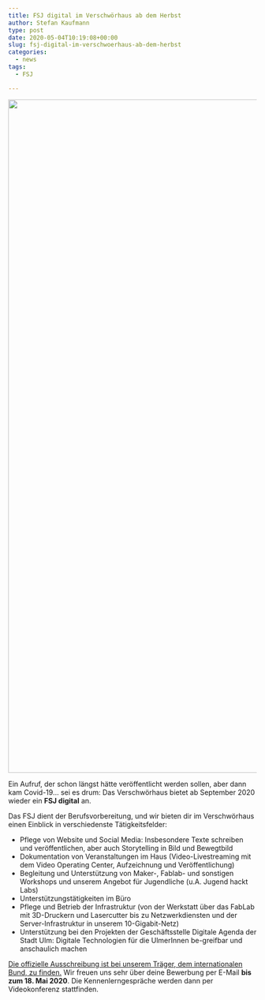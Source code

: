 ```yaml
---
title: FSJ digital im Verschwörhaus ab dem Herbst
author: Stefan Kaufmann
type: post
date: 2020-05-04T10:19:08+00:00
slug: fsj-digital-im-verschwoerhaus-ab-dem-herbst
categories:
  - news
tags:
  - FSJ

---
```

<img loading="lazy" class="aligncenter size-full wp-image-977" src="/wp-content/uploads/2018/10/coding_jh.jpg" alt="" width="2048" height="1365" srcset="/wp-content/uploads/2018/10/coding_jh.jpg 2048w, /wp-content/uploads/2018/10/coding_jh-300x200.jpg 300w, /wp-content/uploads/2018/10/coding_jh-768x512.jpg 768w, /wp-content/uploads/2018/10/coding_jh-1024x683.jpg 1024w, /wp-content/uploads/2018/10/coding_jh-1200x800.jpg 1200w" sizes="(max-width: 709px) 85vw, (max-width: 909px) 67vw, (max-width: 1362px) 62vw, 840px" />

Ein Aufruf, der schon längst hätte veröffentlicht werden sollen, aber dann kam Covid-19… sei es drum: Das Verschwörhaus bietet ab September 2020 wieder ein **FSJ digital** an.

Das FSJ dient der Berufsvorbereitung, und wir bieten dir im Verschwörhaus einen Einblick in verschiedenste Tätigkeitsfelder:

  * Pflege von Website und Social Media: Insbesondere Texte schreiben und veröffentlichen, aber auch Storytelling in Bild und Bewegtbild
  * Dokumentation von Veranstaltungen im Haus (Video-Livestreaming mit dem Video Operating Center, Aufzeichnung und Veröffentlichung)
  * Begleitung und Unterstützung von Maker-, Fablab- und sonstigen Workshops und unserem Angebot für Jugendliche (u.A. Jugend hackt Labs)
  * Unterstützungstätigkeiten im Büro
  * Pflege und Betrieb der Infrastruktur (von der Werkstatt über das FabLab mit 3D-Druckern und Lasercutter bis zu Netzwerkdiensten und der Server-Infrastruktur in unserem 10-Gigabit-Netz)
  * Unterstützung bei den Projekten der Geschäftsstelle Digitale Agenda der Stadt Ulm: Digitale Technologien für die UlmerInnen be-greifbar und anschaulich machen

[Die offizielle Ausschreibung ist bei unserem Träger, dem internationalen Bund, zu finden.][2] Wir freuen uns sehr über deine Bewerbung per E-Mail **bis zum 18. Mai 2020**. Die Kennenlerngespräche werden dann per Videokonferenz stattfinden.

 [2]: https://ib-freiwilligendienste.de/job/1085
